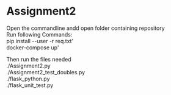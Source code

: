 # Assignment2
Open the commandline andd open folder containing repository <br />
Run following Commands: <br />
pip install --user -r req.txt' <br />
docker-compose up' <br />

Then run the files needed <br />
./Assignment2.py <br />
./Assignment2_test_doubles.py <br />
./flask_python.py <br />
./flask_unit_test.py <br />
